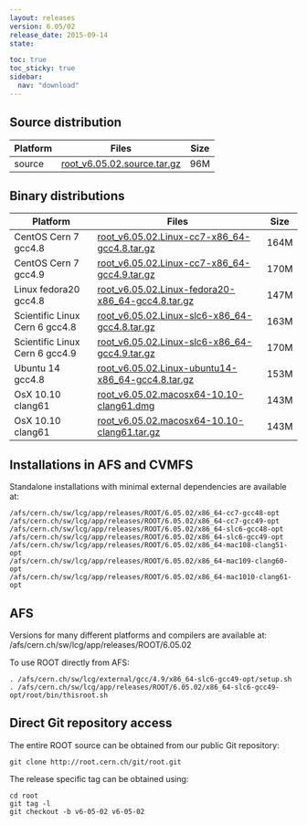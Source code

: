 ```yaml
---
layout: releases
version: 6.05/02
release_date: 2015-09-14
state:

toc: true
toc_sticky: true
sidebar:
  nav: "download"
---
```



## Source distribution

| Platform       | Files | Size |
|-----------|-------|-----|
| source | [root_v6.05.02.source.tar.gz](https://root.cern.ch/download/root_v6.05.02.source.tar.gz) |  96M |


## Binary distributions

| Platform       | Files | Size |
|-----------|-------|-----|
| CentOS Cern 7 gcc4.8 | [root_v6.05.02.Linux-cc7-x86_64-gcc4.8.tar.gz](https://root.cern.ch/download/root_v6.05.02.Linux-cc7-x86_64-gcc4.8.tar.gz) | 164M |
| CentOS Cern 7 gcc4.9 | [root_v6.05.02.Linux-cc7-x86_64-gcc4.9.tar.gz](https://root.cern.ch/download/root_v6.05.02.Linux-cc7-x86_64-gcc4.9.tar.gz) | 170M |
| Linux fedora20 gcc4.8 | [root_v6.05.02.Linux-fedora20-x86_64-gcc4.8.tar.gz](https://root.cern.ch/download/root_v6.05.02.Linux-fedora20-x86_64-gcc4.8.tar.gz) | 147M |
| Scientific Linux Cern 6 gcc4.8 | [root_v6.05.02.Linux-slc6-x86_64-gcc4.8.tar.gz](https://root.cern.ch/download/root_v6.05.02.Linux-slc6-x86_64-gcc4.8.tar.gz) | 163M |
| Scientific Linux Cern 6 gcc4.9 | [root_v6.05.02.Linux-slc6-x86_64-gcc4.9.tar.gz](https://root.cern.ch/download/root_v6.05.02.Linux-slc6-x86_64-gcc4.9.tar.gz) | 170M |
| Ubuntu 14 gcc4.8 | [root_v6.05.02.Linux-ubuntu14-x86_64-gcc4.8.tar.gz](https://root.cern.ch/download/root_v6.05.02.Linux-ubuntu14-x86_64-gcc4.8.tar.gz) | 153M |
| OsX 10.10 clang61 | [root_v6.05.02.macosx64-10.10-clang61.dmg](https://root.cern.ch/download/root_v6.05.02.macosx64-10.10-clang61.dmg) | 143M |
| OsX 10.10 clang61 | [root_v6.05.02.macosx64-10.10-clang61.tar.gz](https://root.cern.ch/download/root_v6.05.02.macosx64-10.10-clang61.tar.gz) | 143M |



## Installations in AFS and CVMFS
Standalone installations with minimal external dependencies are available at:
~~~
/afs/cern.ch/sw/lcg/app/releases/ROOT/6.05.02/x86_64-cc7-gcc48-opt
/afs/cern.ch/sw/lcg/app/releases/ROOT/6.05.02/x86_64-cc7-gcc49-opt
/afs/cern.ch/sw/lcg/app/releases/ROOT/6.05.02/x86_64-slc6-gcc48-opt
/afs/cern.ch/sw/lcg/app/releases/ROOT/6.05.02/x86_64-slc6-gcc49-opt
/afs/cern.ch/sw/lcg/app/releases/ROOT/6.05.02/x86_64-mac108-clang51-opt
/afs/cern.ch/sw/lcg/app/releases/ROOT/6.05.02/x86_64-mac109-clang60-opt
/afs/cern.ch/sw/lcg/app/releases/ROOT/6.05.02/x86_64-mac1010-clang61-opt
~~~

## AFS
Versions for many different platforms and compilers are available at:
/afs/cern.ch/sw/lcg/app/releases/ROOT/6.05.02

To use ROOT directly from AFS:
~~~
. /afs/cern.ch/sw/lcg/external/gcc/4.9/x86_64-slc6-gcc49-opt/setup.sh
. /afs/cern.ch/sw/lcg/app/releases/ROOT/6.05.02/x86_64-slc6-gcc49-opt/root/bin/thisroot.sh
~~~

## Direct Git repository access
The entire ROOT source can be obtained from our public Git repository:

~~~
git clone http://root.cern.ch/git/root.git
~~~
The release specific tag can be obtained using:
~~~
cd root
git tag -l
git checkout -b v6-05-02 v6-05-02
~~~
